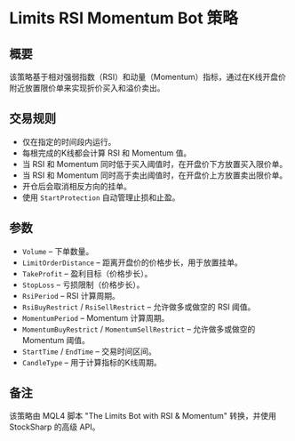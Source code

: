 # Limits RSI Momentum Bot 策略

## 概要
该策略基于相对强弱指数（RSI）和动量（Momentum）指标，通过在K线开盘价附近放置限价单来实现折价买入和溢价卖出。

## 交易规则
- 仅在指定的时间段内运行。
- 每根完成的K线都会计算 RSI 和 Momentum 值。
- 当 RSI 和 Momentum 同时低于买入阈值时，在开盘价下方放置买入限价单。
- 当 RSI 和 Momentum 同时高于卖出阈值时，在开盘价上方放置卖出限价单。
- 开仓后会取消相反方向的挂单。
- 使用 `StartProtection` 自动管理止损和止盈。

## 参数
- `Volume` – 下单数量。
- `LimitOrderDistance` – 距离开盘价的价格步长，用于放置挂单。
- `TakeProfit` – 盈利目标（价格步长）。
- `StopLoss` – 亏损限制（价格步长）。
- `RsiPeriod` – RSI 计算周期。
- `RsiBuyRestrict` / `RsiSellRestrict` – 允许做多或做空的 RSI 阈值。
- `MomentumPeriod` – Momentum 计算周期。
- `MomentumBuyRestrict` / `MomentumSellRestrict` – 允许做多或做空的 Momentum 阈值。
- `StartTime` / `EndTime` – 交易时间区间。
- `CandleType` – 用于计算指标的K线周期。

## 备注
该策略由 MQL4 脚本 "The Limits Bot with RSI & Momentum" 转换，并使用 StockSharp 的高级 API。
